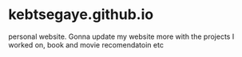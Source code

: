 # kebtsegaye.github.io
personal website.
Gonna update my website more with the projects I worked on, book and movie recomendatoin etc

